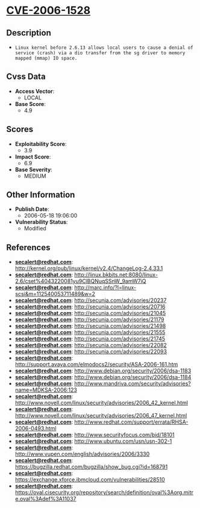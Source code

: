 
# [CVE-2006-1528](https://cve.mitre.org/cgi-bin/cvename.cgi?name=CVE-2006-1528)

## Description

- `Linux kernel before 2.6.13 allows local users to cause a denial of service (crash) via a dio transfer from the sg driver to memory mapped (mmap) IO space.`

## Cvss Data

- **Access Vector**:
  - LOCAL
- **Base Score**:
  - 4.9

## Scores

- **Exploitability Score**:
  - 3.9
- **Impact Score**:
  - 6.9
- **Base Severity**:
  - MEDIUM

## Other Information

- **Publish Date**:
  - 2006-05-18 19:06:00
- **Vulnerability Status**:
  - Modified

## References

- **secalert@redhat.com**: http://kernel.org/pub/linux/kernel/v2.4/ChangeLog-2.4.33.1
- **secalert@redhat.com**: http://linux.bkbits.net:8080/linux-2.6/cset%4043220081yu9ClBQNuqSSnW_9amW7iQ
- **secalert@redhat.com**: http://marc.info/?l=linux-scsi&m=112540053711489&w=2
- **secalert@redhat.com**: http://secunia.com/advisories/20237
- **secalert@redhat.com**: http://secunia.com/advisories/20716
- **secalert@redhat.com**: http://secunia.com/advisories/21045
- **secalert@redhat.com**: http://secunia.com/advisories/21179
- **secalert@redhat.com**: http://secunia.com/advisories/21498
- **secalert@redhat.com**: http://secunia.com/advisories/21555
- **secalert@redhat.com**: http://secunia.com/advisories/21745
- **secalert@redhat.com**: http://secunia.com/advisories/22082
- **secalert@redhat.com**: http://secunia.com/advisories/22093
- **secalert@redhat.com**: http://support.avaya.com/elmodocs2/security/ASA-2006-161.htm
- **secalert@redhat.com**: http://www.debian.org/security/2006/dsa-1183
- **secalert@redhat.com**: http://www.debian.org/security/2006/dsa-1184
- **secalert@redhat.com**: http://www.mandriva.com/security/advisories?name=MDKSA-2006:123
- **secalert@redhat.com**: http://www.novell.com/linux/security/advisories/2006_42_kernel.html
- **secalert@redhat.com**: http://www.novell.com/linux/security/advisories/2006_47_kernel.html
- **secalert@redhat.com**: http://www.redhat.com/support/errata/RHSA-2006-0493.html
- **secalert@redhat.com**: http://www.securityfocus.com/bid/18101
- **secalert@redhat.com**: http://www.ubuntu.com/usn/usn-302-1
- **secalert@redhat.com**: http://www.vupen.com/english/advisories/2006/3330
- **secalert@redhat.com**: https://bugzilla.redhat.com/bugzilla/show_bug.cgi?id=168791
- **secalert@redhat.com**: https://exchange.xforce.ibmcloud.com/vulnerabilities/28510
- **secalert@redhat.com**: https://oval.cisecurity.org/repository/search/definition/oval%3Aorg.mitre.oval%3Adef%3A11037
